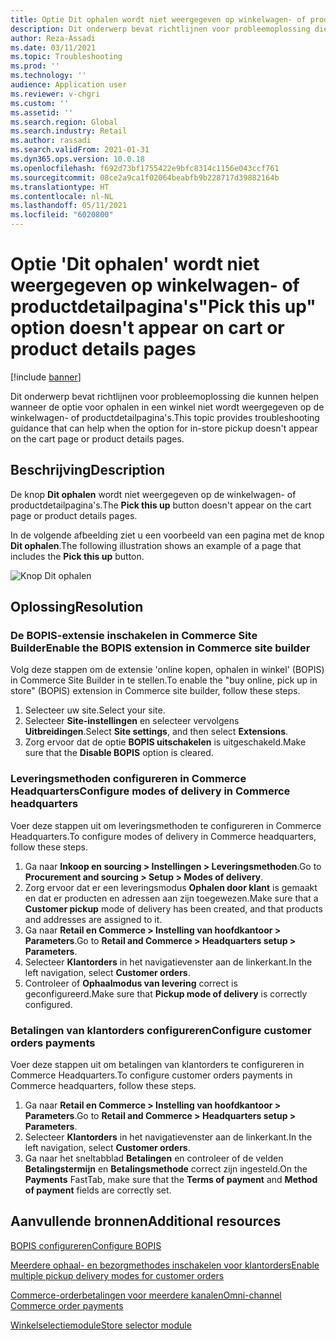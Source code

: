 ```yaml
---
title: Optie Dit ophalen wordt niet weergegeven op winkelwagen- of productdetailpagina's
description: Dit onderwerp bevat richtlijnen voor probleemoplossing die kunnen helpen wanneer de optie voor ophalen in een winkel niet wordt weergegeven op de winkelwagen- of productdetailpagina's.
author: Reza-Assadi
ms.date: 03/11/2021
ms.topic: Troubleshooting
ms.prod: ''
ms.technology: ''
audience: Application user
ms.reviewer: v-chgri
ms.custom: ''
ms.assetid: ''
ms.search.region: Global
ms.search.industry: Retail
ms.author: rassadi
ms.search.validFrom: 2021-01-31
ms.dyn365.ops.version: 10.0.18
ms.openlocfilehash: f692d73bf1755422e9bfc8314c1156e043ccf761
ms.sourcegitcommit: 08ce2a9ca1f02064beabfb9b228717d39882164b
ms.translationtype: HT
ms.contentlocale: nl-NL
ms.lasthandoff: 05/11/2021
ms.locfileid: "6020800"
---
```

# <a name="pick-this-up-option-doesnt-appear-on-cart-or-product-details-pages"></a><span data-ttu-id="0b511-103">Optie 'Dit ophalen' wordt niet weergegeven op winkelwagen- of productdetailpagina's</span><span class="sxs-lookup"><span data-stu-id="0b511-103">"Pick this up" option doesn't appear on cart or product details pages</span></span>

[!include [banner](../../includes/banner.md)]

<span data-ttu-id="0b511-104">Dit onderwerp bevat richtlijnen voor probleemoplossing die kunnen helpen wanneer de optie voor ophalen in een winkel niet wordt weergegeven op de winkelwagen- of productdetailpagina's.</span><span class="sxs-lookup"><span data-stu-id="0b511-104">This topic provides troubleshooting guidance that can help when the option for in-store pickup doesn't appear on the cart page or product details pages.</span></span>

## <a name="description"></a><span data-ttu-id="0b511-105">Beschrijving</span><span class="sxs-lookup"><span data-stu-id="0b511-105">Description</span></span>

<span data-ttu-id="0b511-106">De knop **Dit ophalen** wordt niet weergegeven op de winkelwagen- of productdetailpagina's.</span><span class="sxs-lookup"><span data-stu-id="0b511-106">The **Pick this up** button doesn't appear on the cart page or product details pages.</span></span>

<span data-ttu-id="0b511-107">In de volgende afbeelding ziet u een voorbeeld van een pagina met de knop **Dit ophalen**.</span><span class="sxs-lookup"><span data-stu-id="0b511-107">The following illustration shows an example of a page that includes the **Pick this up** button.</span></span>

![Knop Dit ophalen](media/pickup-button-missing.jpg)

## <a name="resolution"></a><span data-ttu-id="0b511-109">Oplossing</span><span class="sxs-lookup"><span data-stu-id="0b511-109">Resolution</span></span>

### <a name="enable-the-bopis-extension-in-commerce-site-builder"></a><span data-ttu-id="0b511-110">De BOPIS-extensie inschakelen in Commerce Site Builder</span><span class="sxs-lookup"><span data-stu-id="0b511-110">Enable the BOPIS extension in Commerce site builder</span></span>

<span data-ttu-id="0b511-111">Volg deze stappen om de extensie 'online kopen, ophalen in winkel' (BOPIS) in Commerce Site Builder in te stellen.</span><span class="sxs-lookup"><span data-stu-id="0b511-111">To enable the "buy online, pick up in store" (BOPIS) extension in Commerce site builder, follow these steps.</span></span>

1. <span data-ttu-id="0b511-112">Selecteer uw site.</span><span class="sxs-lookup"><span data-stu-id="0b511-112">Select your site.</span></span>
1. <span data-ttu-id="0b511-113">Selecteer **Site-instellingen** en selecteer vervolgens **Uitbreidingen**.</span><span class="sxs-lookup"><span data-stu-id="0b511-113">Select **Site settings**, and then select **Extensions**.</span></span>
1. <span data-ttu-id="0b511-114">Zorg ervoor dat de optie **BOPIS uitschakelen** is uitgeschakeld.</span><span class="sxs-lookup"><span data-stu-id="0b511-114">Make sure that the **Disable BOPIS** option is cleared.</span></span>

### <a name="configure-modes-of-delivery-in-commerce-headquarters"></a><span data-ttu-id="0b511-115">Leveringsmethoden configureren in Commerce Headquarters</span><span class="sxs-lookup"><span data-stu-id="0b511-115">Configure modes of delivery in Commerce headquarters</span></span>

<span data-ttu-id="0b511-116">Voer deze stappen uit om leveringsmethoden te configureren in Commerce Headquarters.</span><span class="sxs-lookup"><span data-stu-id="0b511-116">To configure modes of delivery in Commerce headquarters, follow these steps.</span></span>

1. <span data-ttu-id="0b511-117">Ga naar **Inkoop en sourcing \> Instellingen \> Leveringsmethoden**.</span><span class="sxs-lookup"><span data-stu-id="0b511-117">Go to **Procurement and sourcing \> Setup \> Modes of delivery**.</span></span>
1. <span data-ttu-id="0b511-118">Zorg ervoor dat er een leveringsmodus **Ophalen door klant** is gemaakt en dat er producten en adressen aan zijn toegewezen.</span><span class="sxs-lookup"><span data-stu-id="0b511-118">Make sure that a **Customer pickup** mode of delivery has been created, and that products and addresses are assigned to it.</span></span>
1. <span data-ttu-id="0b511-119">Ga naar **Retail en Commerce \> Instelling van hoofdkantoor \> Parameters**.</span><span class="sxs-lookup"><span data-stu-id="0b511-119">Go to **Retail and Commerce \> Headquarters setup \> Parameters**.</span></span>
1. <span data-ttu-id="0b511-120">Selecteer **Klantorders** in het navigatievenster aan de linkerkant.</span><span class="sxs-lookup"><span data-stu-id="0b511-120">In the left navigation, select **Customer orders**.</span></span>
1. <span data-ttu-id="0b511-121">Controleer of **Ophaalmodus van levering** correct is geconfigureerd.</span><span class="sxs-lookup"><span data-stu-id="0b511-121">Make sure that **Pickup mode of delivery** is correctly configured.</span></span>

### <a name="configure-customer-orders-payments"></a><span data-ttu-id="0b511-122">Betalingen van klantorders configureren</span><span class="sxs-lookup"><span data-stu-id="0b511-122">Configure customer orders payments</span></span>

<span data-ttu-id="0b511-123">Voer deze stappen uit om betalingen van klantorders te configureren in Commerce Headquarters.</span><span class="sxs-lookup"><span data-stu-id="0b511-123">To configure customer orders payments in Commerce headquarters, follow these steps.</span></span>

1. <span data-ttu-id="0b511-124">Ga naar **Retail en Commerce \> Instelling van hoofdkantoor \> Parameters**.</span><span class="sxs-lookup"><span data-stu-id="0b511-124">Go to **Retail and Commerce \> Headquarters setup \> Parameters**.</span></span>
1. <span data-ttu-id="0b511-125">Selecteer **Klantorders** in het navigatievenster aan de linkerkant.</span><span class="sxs-lookup"><span data-stu-id="0b511-125">In the left navigation, select **Customer orders**.</span></span>
1. <span data-ttu-id="0b511-126">Ga naar het sneltabblad **Betalingen** en controleer of de velden **Betalingstermijn** en **Betalingsmethode** correct zijn ingesteld.</span><span class="sxs-lookup"><span data-stu-id="0b511-126">On the **Payments** FastTab, make sure that the **Terms of payment** and **Method of payment** fields are correctly set.</span></span>

## <a name="additional-resources"></a><span data-ttu-id="0b511-127">Aanvullende bronnen</span><span class="sxs-lookup"><span data-stu-id="0b511-127">Additional resources</span></span>

[<span data-ttu-id="0b511-128">BOPIS configureren</span><span class="sxs-lookup"><span data-stu-id="0b511-128">Configure BOPIS</span></span>](../cpe-bopis.md)

[<span data-ttu-id="0b511-129">Meerdere ophaal- en bezorgmethodes inschakelen voor klantorders</span><span class="sxs-lookup"><span data-stu-id="0b511-129">Enable multiple pickup delivery modes for customer orders</span></span>](../multiple-pickup-modes.md)

[<span data-ttu-id="0b511-130">Commerce-orderbetalingen voor meerdere kanalen</span><span class="sxs-lookup"><span data-stu-id="0b511-130">Omni-channel Commerce order payments</span></span>](../dev-itpro/commerce-payments.md)

[<span data-ttu-id="0b511-131">Winkelselectiemodule</span><span class="sxs-lookup"><span data-stu-id="0b511-131">Store selector module</span></span>](../store-selector.md)
